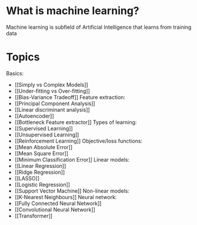 # What is machine learning?
Machine learning is subfield of Artificial Intelligence that learns from training data

# Topics
Basics:
- [[Simply vs Complex Models]]
- [[Under-fitting vs Over-fitting]]
- [[Bias-Variance Tradeoff]]
Feature extraction:
- [[Principal Component Analysis]]
- [[Linear discriminant analysis]]
- [[Autoencoder]]
- [[Bottleneck Feature extractor]]
Types of learning:
- [[Supervised Learning]]
- [[Unsupervised Learning]]
- [[Reinforcement Learning]]
Objective/loss functions:
- [[Mean Absolute Error]]
- [[Mean Square Error]]
- [[Minimum Classification Error]]
Linear models:
- [[Linear Regression]]
- [[Ridge Regression]]
- [[LASSO]]
- [[Logistic Regression]]
- [[Support Vector Machine]]
Non-linear models:
- [[K-Nearest Neighbours]]
Neural network:
- [[Fully Connected Neural Network]]
- [[Convolutional Neural Network]]
- [[Transformer]]